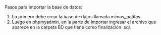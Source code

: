 Pasos para importar la base de datos:

1. Lo primero debe crear la base de datos llamada mimos_patitas
2. Luego en phpmyadmin, en la parte de importar ingresar el archivo que aparece en la carpeta BD que tiene como finalización .sql.
